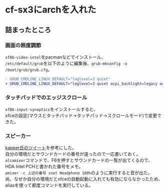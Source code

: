# cf-sx3にarchを入れた

## 詰まったところ

### 画面の照度調節

``xf86-video-intel``をpacmanなどでインストール、  
``/etc/default/grub``を以下のように編集後、``grub-mkconfig -o /boot/grub/grub.cfg``。  
```diff
- GRUB_CMDLINE_LINUX_DEFAULT="loglevel=3 quiet"
+ GRUB_CMDLINE_LINUX_DEFAULT="loglevel=3 quiet acpi_backlight=legacy acpi_osi="
```

### タッチパッドでのエッジスクロール

``xf86-input-synaptics``をインストールすると、  
xfceの設定(マウスとタッチパッド→タッチパッド→スクロールモード)で変更できた。  

### スピーカー

[kapper氏のツイート](https://twitter.com/kapper1224/status/1210856500131811328)を参考にした。  
自分の環境だとサウンドカードの番号が違ったので一応書いておく。  
``alsamixer``コマンドで、F6を押すとサウンドカードの一覧が出てくるので、  
HDA Intel PCHと書かれた番号をメモ。  
``amixer -c 上述の番号 sset Headphone 100%``のように実行すると音が出た。  
尚、なぜか自分の環境だとxfceの自動起動に入れても有効にならなかったため、  
aliasを使って都度コマンドを実行している。

